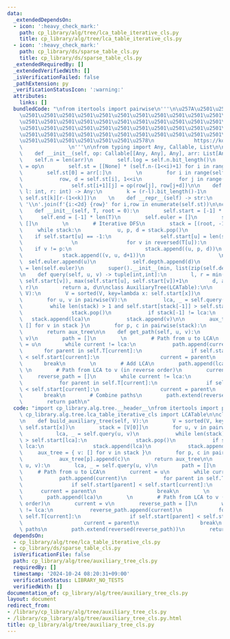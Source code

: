 ```yaml
---
data:
  _extendedDependsOn:
  - icon: ':heavy_check_mark:'
    path: cp_library/alg/tree/lca_table_iterative_cls.py
    title: cp_library/alg/tree/lca_table_iterative_cls.py
  - icon: ':heavy_check_mark:'
    path: cp_library/ds/sparse_table_cls.py
    title: cp_library/ds/sparse_table_cls.py
  _extendedRequiredBy: []
  _extendedVerifiedWith: []
  _isVerificationFailed: false
  _pathExtension: py
  _verificationStatusIcon: ':warning:'
  attributes:
    links: []
  bundledCode: "\nfrom itertools import pairwise\n'''\n\u257A\u2501\u2501\u2501\u2501\
    \u2501\u2501\u2501\u2501\u2501\u2501\u2501\u2501\u2501\u2501\u2501\u2501\u2501\
    \u2501\u2501\u2501\u2501\u2501\u2501\u2501\u2501\u2501\u2501\u2501\u2501\u2501\
    \u2501\u2501\u2501\u2501\u2501\u2501\u2501\u2501\u2501\u2501\u2501\u2501\u2501\
    \u2501\u2501\u2501\u2501\u2501\u2501\u2501\u2501\u2501\u2501\u2501\u2501\u2501\
    \u2501\u2501\u2501\u2501\u2501\u2501\u2578\n             https://kobejean.github.io/cp-library\
    \               \n'''\n\nfrom typing import Any, Callable, List\n\nclass SparseTable:\n\
    \    def __init__(self, op: Callable[[Any, Any], Any], arr: List[Any]):\n    \
    \    self.n = len(arr)\n        self.log = self.n.bit_length()\n        self.op\
    \ = op\n        self.st = [[None] * (self.n-(1<<i)+1) for i in range(self.log)]\n\
    \        self.st[0] = arr[:]\n        \n        for i in range(self.log-1):\n\
    \            row, d = self.st[i], 1<<i\n            for j in range(len(self.st[i+1])):\n\
    \                self.st[i+1][j] = op(row[j], row[j+d])\n\n    def query(self,\
    \ l: int, r: int) -> Any:\n        k = (r-l).bit_length()-1\n        return self.op(self.st[k][l],\
    \ self.st[k][r-(1<<k)])\n    \n    def __repr__(self) -> str:\n        return\
    \ '\\n'.join(f'{i:<2d} {row}' for i,row in enumerate(self.st))\n\nclass LCATable(SparseTable):\n\
    \    def __init__(self, T, root = 0):\n        self.start = [-1] * len(T)\n  \
    \      self.end = [-1] * len(T)\n        self.euler = []\n        self.depth =\
    \ []\n        \n        # Iterative DFS\n        stack = [(root, -1, 0)]\n   \
    \     while stack:\n            u, p, d = stack.pop()\n            \n        \
    \    if self.start[u] == -1:\n                self.start[u] = len(self.euler)\n\
    \                \n                for v in reversed(T[u]):\n                \
    \    if v != p:\n                        stack.append((u, p, d))\n           \
    \             stack.append((v, u, d+1))\n                        \n          \
    \  self.euler.append(u)\n            self.depth.append(d)\n            self.end[u]\
    \ = len(self.euler)\n        super().__init__(min, list(zip(self.depth, self.euler)))\n\
    \n    def query(self, u, v) -> tuple[int,int]:\n        l, r = min(self.start[u],\
    \ self.start[v]), max(self.start[u], self.start[v])+1\n        d, a = super().query(l,\
    \ r)\n        return a, d\n\nclass AuxiliaryTree(LCATable):\n\n    def build_auxiliary_tree(self,\
    \ V):\n        V = sorted(V, key=lambda x: self.start[x])\n        stack = [V[0]]\n\
    \        for u, v in pairwise(V):\n            lca, _ = self.query(u, v)\n   \
    \         while len(stack) > 1 and self.start[stack[-1]] > self.start[lca]:\n\
    \                stack.pop()\n            if stack[-1] != lca:\n             \
    \   stack.append(lca)\n            stack.append(v)\n\n        aux_tree = { v:\
    \ [] for v in stack }\n        for p, c in pairwise(stack):\n            aux_tree[p].append(c)\n\
    \        return aux_tree\n\n    def get_path(self, u, v):\n        lca, _ = self.query(u,\
    \ v)\n        path = []\n        \n        # Path from u to LCA\n        current\
    \ = u\n        while current != lca:\n            path.append(current)\n     \
    \       for parent in self.T[current]:\n                if self.start[parent]\
    \ < self.start[current]:\n                    current = parent\n             \
    \       break\n        \n        # Add LCA\n        path.append(lca)\n       \
    \ \n        # Path from LCA to v (in reverse order)\n        current = v\n   \
    \     reverse_path = []\n        while current != lca:\n            reverse_path.append(current)\n\
    \            for parent in self.T[current]:\n                if self.start[parent]\
    \ < self.start[current]:\n                    current = parent\n             \
    \       break\n        # Combine paths\n        path.extend(reversed(reverse_path))\n\
    \        return path\n"
  code: "import cp_library.alg.tree.__header__\nfrom itertools import pairwise\nfrom\
    \ cp_library.alg.tree.lca_table_iterative_cls import LCATable\n\nclass AuxiliaryTree(LCATable):\n\
    \n    def build_auxiliary_tree(self, V):\n        V = sorted(V, key=lambda x:\
    \ self.start[x])\n        stack = [V[0]]\n        for u, v in pairwise(V):\n \
    \           lca, _ = self.query(u, v)\n            while len(stack) > 1 and self.start[stack[-1]]\
    \ > self.start[lca]:\n                stack.pop()\n            if stack[-1] !=\
    \ lca:\n                stack.append(lca)\n            stack.append(v)\n\n   \
    \     aux_tree = { v: [] for v in stack }\n        for p, c in pairwise(stack):\n\
    \            aux_tree[p].append(c)\n        return aux_tree\n\n    def get_path(self,\
    \ u, v):\n        lca, _ = self.query(u, v)\n        path = []\n        \n   \
    \     # Path from u to LCA\n        current = u\n        while current != lca:\n\
    \            path.append(current)\n            for parent in self.T[current]:\n\
    \                if self.start[parent] < self.start[current]:\n              \
    \      current = parent\n                    break\n        \n        # Add LCA\n\
    \        path.append(lca)\n        \n        # Path from LCA to v (in reverse\
    \ order)\n        current = v\n        reverse_path = []\n        while current\
    \ != lca:\n            reverse_path.append(current)\n            for parent in\
    \ self.T[current]:\n                if self.start[parent] < self.start[current]:\n\
    \                    current = parent\n                    break\n        # Combine\
    \ paths\n        path.extend(reversed(reverse_path))\n        return path"
  dependsOn:
  - cp_library/alg/tree/lca_table_iterative_cls.py
  - cp_library/ds/sparse_table_cls.py
  isVerificationFile: false
  path: cp_library/alg/tree/auxiliary_tree_cls.py
  requiredBy: []
  timestamp: '2024-10-24 08:20:31+09:00'
  verificationStatus: LIBRARY_NO_TESTS
  verifiedWith: []
documentation_of: cp_library/alg/tree/auxiliary_tree_cls.py
layout: document
redirect_from:
- /library/cp_library/alg/tree/auxiliary_tree_cls.py
- /library/cp_library/alg/tree/auxiliary_tree_cls.py.html
title: cp_library/alg/tree/auxiliary_tree_cls.py
---
```

